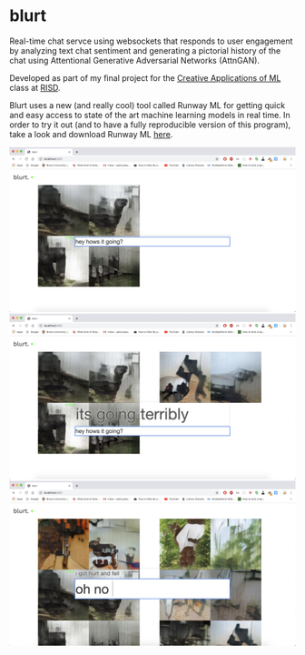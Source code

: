 # blurt
Real-time chat servce using websockets that responds to user engagement by analyzing text chat sentiment and generating a pictorial history of the chat using Attentional Generative Adversarial Networks (AttnGAN). 

Developed as part of my final project for the [Creative Applications of ML](http://courses.channel.studio/spring2019machinelearning/) class at [RISD](https://www.risd.edu/). 

Blurt uses a new (and really cool) tool called Runway ML for getting quick and easy access to state of the art machine learning models in real time. In order to try it out (and to have a fully reproducible version of this program), take a look and download Runway ML [here](https://runwayml.com/).

![Example Image1](https://github.com/jpaik7/blurt/blob/master/images/2019SP.CreativeApplicationsOfML.Paik_Joseph-4.jpg)
![Example Image2](https://github.com/jpaik7/blurt/blob/master/images/2019SP.CreativeApplicationsOfML.Paik_Joseph-5.jpg)
![Example Image3](https://github.com/jpaik7/blurt/blob/master/images/2019SP.CreativeApplicationsOfML.Paik_Joseph-7.jpg)


